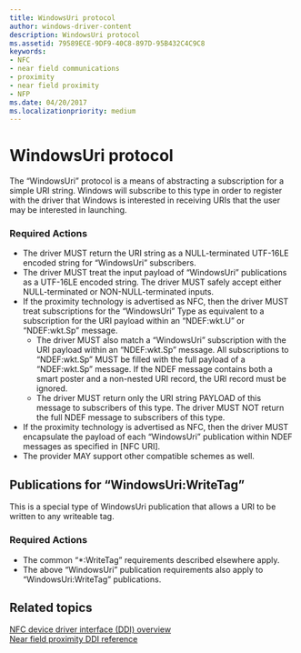 ```yaml
---
title: WindowsUri protocol
author: windows-driver-content
description: WindowsUri protocol
ms.assetid: 79589ECE-9DF9-40C8-897D-95B432C4C9C8
keywords:
- NFC
- near field communications
- proximity
- near field proximity
- NFP
ms.date: 04/20/2017
ms.localizationpriority: medium
---
```


# WindowsUri protocol


The “WindowsUri” protocol is a means of abstracting a subscription for a simple URI string. Windows will subscribe to this type in order to register with the driver that Windows is interested in receiving URIs that the user may be interested in launching.

### Required Actions

-   The driver MUST return the URI string as a NULL-terminated UTF-16LE encoded string for “WindowsUri” subscribers.
-   The driver MUST treat the input payload of “WindowsUri” publications as a UTF-16LE encoded string. The driver MUST safely accept either NULL-terminated or NON-NULL-terminated inputs.
-   If the proximity technology is advertised as NFC, then the driver MUST treat subscriptions for the “WindowsUri” Type as equivalent to a subscription for the URI payload within an “NDEF:wkt.U” or “NDEF:wkt.Sp” message.
    -   The driver MUST also match a “WindowsUri” subscription with the URI payload within an “NDEF:wkt.Sp” message. All subscriptions to “NDEF:wkt.Sp” MUST be filled with the full payload of a “NDEF:wkt.Sp” message. If the NDEF message contains both a smart poster and a non-nested URI record, the URI record must be ignored.
    -   The driver MUST return only the URI string PAYLOAD of this message to subscribers of this type. The driver MUST NOT return the full NDEF message to subscribers of this type.
-   If the proximity technology is advertised as NFC, then the driver MUST encapsulate the payload of each “WindowsUri” publication within NDEF messages as specified in \[NFC URI\].
-   The provider MAY support other compatible schemes as well.

## Publications for “WindowsUri:WriteTag”


This is a special type of WindowsUri publication that allows a URI to be written to any writeable tag.

### Required Actions

-   The common “\*:WriteTag” requirements described elsewhere apply.
-   The above “WindowsUri” publication requirements also apply to “WindowsUri:WriteTag” publications.

 

 
## Related topics
[NFC device driver interface (DDI) overview](https://msdn.microsoft.com/library/windows/hardware/mt715815)  
[Near field proximity DDI reference](https://msdn.microsoft.com/library/windows/hardware/jj866056)  

